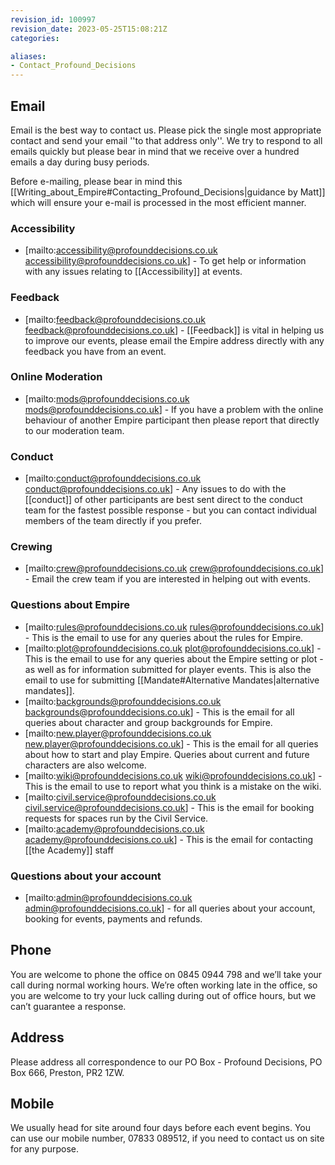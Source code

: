 ```yaml
---
revision_id: 100997
revision_date: 2023-05-25T15:08:21Z
categories:

aliases:
- Contact_Profound_Decisions
---
```



## Email
Email is the best way to contact us. Please pick the single most appropriate contact and send your email ''to that address only''. We try to respond to all emails quickly but please bear in mind that we receive over a hundred emails a day during busy periods. 

Before e-mailing, please bear in mind this [[Writing_about_Empire#Contacting_Profound_Decisions|guidance by Matt]] which will ensure your e-mail is processed in the most efficient manner.

### Accessibility
* [mailto:accessibility@profounddecisions.co.uk accessibility@profounddecisions.co.uk] - To get help or information with any issues relating to [[Accessibility]] at events.

### Feedback
* [mailto:feedback@profounddecisions.co.uk feedback@profounddecisions.co.uk] - [[Feedback]] is vital in helping us to improve our events, please email the Empire address directly with any feedback you have from an event.

### Online Moderation
* [mailto:mods@profounddecisions.co.uk mods@profounddecisions.co.uk] - If you have a problem with the online behaviour of another Empire participant then please report that directly to our moderation team.

### Conduct
* [mailto:conduct@profounddecisions.co.uk conduct@profounddecisions.co.uk] - Any issues to do with the [[conduct]] of other participants are best sent direct to the conduct team for the fastest possible response - but you can contact individual members of the team directly if you prefer.

### Crewing
* [mailto:crew@profounddecisions.co.uk crew@profounddecisions.co.uk] - Email the crew team if you are interested in helping out with events.

### Questions about Empire
* [mailto:rules@profounddecisions.co.uk rules@profounddecisions.co.uk] - This is the email to use for any queries about the rules for Empire.
* [mailto:plot@profounddecisions.co.uk plot@profounddecisions.co.uk] - This is the email to use for any queries about the Empire setting or plot - as well as for information submitted for player events. This is also the email to use for submitting [[Mandate#Alternative Mandates|alternative mandates]].
* [mailto:backgrounds@profounddecisions.co.uk backgrounds@profounddecisions.co.uk] - This is the email for all queries about character and group backgrounds for Empire.
* [mailto:new.player@profounddecisions.co.uk new.player@profounddecisions.co.uk] - This is the email for all queries about how to start and play Empire. Queries about current and future characters are also welcome.
* [mailto:wiki@profounddecisions.co.uk wiki@profounddecisions.co.uk] - This is the email to use to report what you think is a mistake on the wiki.
* [mailto:civil.service@profounddecisions.co.uk civil.service@profounddecisions.co.uk] - This is the email for booking requests for spaces run by the Civil Service.
* [mailto:academy@profounddecisions.co.uk academy@profounddecisions.co.uk] - This is the email for contacting [[the Academy]] staff

### Questions about your account
* [mailto:admin@profounddecisions.co.uk admin@profounddecisions.co.uk] - for all queries about your account, booking for events, payments and refunds.

## Phone
You are welcome to phone the office on  0845 0944 798 and we’ll take your call during normal working hours. We’re often working late in the office, so you are welcome to try your luck calling during out of office hours, but we can’t guarantee a response.

## Address
Please address all correspondence to our PO Box - Profound Decisions, PO Box 666, Preston, PR2 1ZW.

## Mobile
We usually head for site around four days before each event begins. You can use our mobile number, 07833 089512, if you need to contact us on site for any purpose.